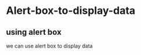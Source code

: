 # Alert-box-to-display-data
<!DOCTYPE html>
<html>
<body>

<h2>using alert box</h2>
<p>we can use alert box to display data</p>

<script>
window.alert(5 + 6);
</script>

</body>
</html> 
